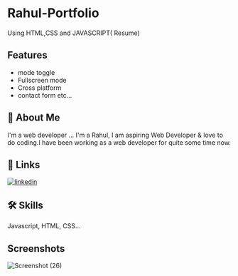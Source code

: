 # Rahul-Portfolio
Using HTML,CSS and JAVASCRIPT( Resume)

## Features

- mode toggle
- Fullscreen mode
- Cross platform
- contact form etc...


## 🚀 About Me
I'm a web developer ...
I'm a Rahul, I am aspiring  Web Developer &amp; love to do coding.I have been working as a web developer for quite some time now. 


## 🔗 Links
[![linkedin](https://img.shields.io/badge/linkedin-0A66C2?style=for-the-badge&logo=linkedin&logoColor=white)](https://www.linkedin.com/in/rahul-kumar-wed/)



## 🛠 Skills
Javascript, HTML, CSS...


## Screenshots
![Screenshot (26)](https://github.com/Rahul0-Kumar/Rahul-Portfolio/assets/157640152/6fb9db12-b01a-4520-a5ff-18f708d3ed1d)






